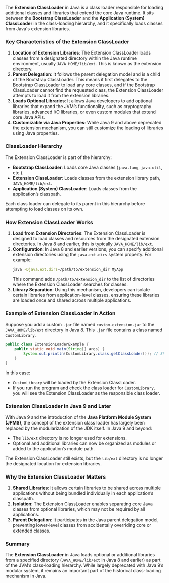 The **Extension ClassLoader** in Java is a class loader responsible for loading additional classes and libraries that extend the core Java runtime. It sits between the **Bootstrap ClassLoader** and the **Application (System) ClassLoader** in the class-loading hierarchy, and it specifically loads classes from Java's extension libraries.

### Key Characteristics of the Extension ClassLoader
1. **Location of Extension Libraries**: The Extension ClassLoader loads classes from a designated directory within the Java runtime environment, usually `JAVA_HOME/lib/ext`. This is known as the extension directory.
2. **Parent Delegation**: It follows the parent delegation model and is a child of the Bootstrap ClassLoader. This means it first delegates to the Bootstrap ClassLoader to load any core classes, and if the Bootstrap ClassLoader cannot find the requested class, the Extension ClassLoader attempts to load it from the extension libraries.
3. **Loads Optional Libraries**: It allows Java developers to add optional libraries that expand the JVM’s functionality, such as cryptography libraries, advanced I/O libraries, or even custom modules that extend core Java APIs.
4. **Customizable via Java Properties**: While Java 9 and above deprecated the extension mechanism, you can still customize the loading of libraries using Java properties.

### ClassLoader Hierarchy
The Extension ClassLoader is part of the hierarchy:
- **Bootstrap ClassLoader**: Loads core Java classes (`java.lang`, `java.util`, etc.).
- **Extension ClassLoader**: Loads classes from the extension library path, `JAVA_HOME/lib/ext`.
- **Application (System) ClassLoader**: Loads classes from the application’s classpath.

Each class loader can delegate to its parent in this hierarchy before attempting to load classes on its own.

### How Extension ClassLoader Works
1. **Load from Extension Directories**: The Extension ClassLoader is designed to load classes and resources from the designated extension directories. In Java 8 and earlier, this is typically `JAVA_HOME/lib/ext`.
2. **Configuration**: In Java 8 and earlier versions, you can specify additional extension directories using the `java.ext.dirs` system property. For example:
   ```bash
   java -Djava.ext.dirs=/path/to/extension_dir MyApp
   ```
   This command adds `/path/to/extension_dir` to the list of directories where the Extension ClassLoader searches for classes.
3. **Library Separation**: Using this mechanism, developers can isolate certain libraries from application-level classes, ensuring these libraries are loaded once and shared across multiple applications.

### Example of Extension ClassLoader in Action
Suppose you add a custom `.jar` file named `custom-extension.jar` to the `JAVA_HOME/lib/ext` directory in Java 8. This `.jar` file contains a class named `CustomLibrary`.

```java
public class ExtensionLoaderExample {
    public static void main(String[] args) {
        System.out.println(CustomLibrary.class.getClassLoader()); // Should output Extension ClassLoader
    }
}
```

In this case:
- `CustomLibrary` will be loaded by the Extension ClassLoader.
- If you run the program and check the class loader for `CustomLibrary`, you will see the Extension ClassLoader as the responsible class loader.

### Extension ClassLoader in Java 9 and Later
With Java 9 and the introduction of the **Java Platform Module System (JPMS)**, the concept of the extension class loader has largely been replaced by the modularization of the JDK itself. In Java 9 and beyond:
- The `lib/ext` directory is no longer used for extensions.
- Optional and additional libraries can now be organized as modules or added to the application’s module path.

The Extension ClassLoader still exists, but the `lib/ext` directory is no longer the designated location for extension libraries.

### Why the Extension ClassLoader Matters
1. **Shared Libraries**: It allows certain libraries to be shared across multiple applications without being bundled individually in each application’s classpath.
2. **Isolation**: The Extension ClassLoader enables separating core Java classes from optional libraries, which may not be required by all applications.
3. **Parent Delegation**: It participates in the Java parent delegation model, preventing lower-level classes from accidentally overriding core or extended classes.

### Summary
The **Extension ClassLoader** in Java loads optional or additional libraries from a specified directory (`JAVA_HOME/lib/ext` in Java 8 and earlier) as part of the JVM’s class-loading hierarchy. While largely deprecated with Java 9’s modular system, it remains an important part of the historical class-loading mechanism in Java.